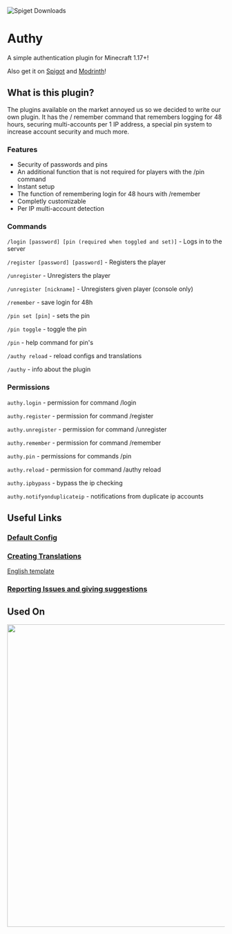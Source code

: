 ![Spiget Downloads](https://img.shields.io/spiget/downloads/100004?label=Spigot%20Downloads)

# Authy 
A simple authentication plugin for Minecraft 1.17+!

Also get it on [Spigot](https://www.spigotmc.org/resources/authy.100004/) and [Modrinth](https://modrinth.com/plugin/authy)!

## What is this plugin?

The plugins available on the market annoyed us so we decided to write our own plugin. It has the / remember command that remembers logging for 48 hours, securing multi-accounts per 1 IP address, a special pin system to increase account security and much more.

### Features

- Security of passwords and pins
- An additional function that is not required for players with the /pin command
- Instant setup
- The function of remembering login for 48 hours with /remember
- Completly customizable
- Per IP multi-account detection

### Commands

`/login [password] [pin (required when toggled and set)]` - Logs in to the server

`/register [password] [password]` - Registers the player

`/unregister` - Unregisters the player

`/unregister [nickname]` - Unregisters given player (console only)

`/remember` - save login for 48h

`/pin set [pin]` - sets the pin

`/pin toggle` - toggle the pin

`/pin` - help command for pin's

`/authy reload` - reload configs and translations

`/authy` - info about the plugin


### Permissions

`authy.login` - permission for command /login

`authy.register` - permission for command /register

`authy.unregister` - permission for command /unregister

`authy.remember` - permission for command /remember

`authy.pin` - permissions for commands /pin

`authy.reload` - permission for command /authy reload

`authy.ipbypass` - bypass the ip checking

`authy.notifyonduplicateip` - notifications from duplicate ip accounts

## Useful Links

### [Default Config](https://github.com/Iru21/Authy/blob/master/src/main/resources/config.yml)

### [Creating Translations](https://github.com/Iru21/Authy/wiki/Translating-Authy-to-your-language)
[English template](https://github.com/Iru21/Authy/blob/master/src/main/resources/lang/en_us.yml)

### [Reporting Issues and giving suggestions](https://github.com/Iru21/Authy/issues)

## Used On

<img src="https://cdn.discordapp.com/attachments/855011517766697001/857656153223331851/reklama-poprawka2.png" width=700>
